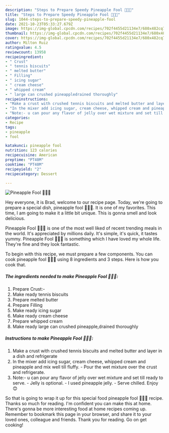 ```yaml
---
description: "Steps to Prepare Speedy Pineapple Fool 🍍🍍🍍"
title: "Steps to Prepare Speedy Pineapple Fool 🍍🍍🍍"
slug: 1044-steps-to-prepare-speedy-pineapple-fool
date: 2021-10-23T05:33:27.679Z
image: https://img-global.cpcdn.com/recipes/702f4455d21134e7/680x482cq70/pineapple-fool-recipe-main-photo.jpg
thumbnail: https://img-global.cpcdn.com/recipes/702f4455d21134e7/680x482cq70/pineapple-fool-recipe-main-photo.jpg
cover: https://img-global.cpcdn.com/recipes/702f4455d21134e7/680x482cq70/pineapple-fool-recipe-main-photo.jpg
author: Milton Ruiz
ratingvalue: 4.5
reviewcount: 13958
recipeingredient:
- " Crust"
- " tennis biscuits"
- " melted butter"
- " Filling"
- " icing sugar"
- " cream cheese"
- " whipped cream"
- " large can crushed pineappledrained thoroughly"
recipeinstructions:
- "Make a crust with crushed tennis biscuits and melted butter and layer in a dish and refrigerate"
- "In the mixer add icing sugar, cream cheese, whipped cream and pineapple and mix well till fluffy.  Pour the wet mixture over the crust and refrigerate."
- "Note:- u can pour any flavor of jelly over wet mixture and set till ready to serve.  Jelly is optional.  I used pineapple jelly.  Serve chilled. Enjoy 😊"
categories:
- Recipe
tags:
- pineapple
- fool

katakunci: pineapple fool 
nutrition: 123 calories
recipecuisine: American
preptime: "PT40M"
cooktime: "PT40M"
recipeyield: "2"
recipecategory: Dessert

---
```



![Pineapple Fool 🍍🍍🍍](https://img-global.cpcdn.com/recipes/702f4455d21134e7/680x482cq70/pineapple-fool-recipe-main-photo.jpg)

Hey everyone, it is Brad, welcome to our recipe page. Today, we're going to prepare a special dish, pineapple fool 🍍🍍🍍. It is one of my favorites. This time, I am going to make it a little bit unique. This is gonna smell and look delicious.



Pineapple Fool 🍍🍍🍍 is one of the most well liked of recent trending meals in the world. It's appreciated by millions daily. It's simple, it's quick, it tastes yummy. Pineapple Fool 🍍🍍🍍 is something which I have loved my whole life. They're fine and they look fantastic.


To begin with this recipe, we must prepare a few components. You can cook pineapple fool 🍍🍍🍍 using 8 ingredients and 3 steps. Here is how you cook that.

<!--inarticleads1-->

##### The ingredients needed to make Pineapple Fool 🍍🍍🍍:

1. Prepare  Crust:-
1. Make ready  tennis biscuits
1. Prepare  melted butter
1. Prepare  Filling
1. Make ready  icing sugar
1. Make ready  cream cheese
1. Prepare  whipped cream
1. Make ready  large can crushed pineapple,drained thoroughly




<!--inarticleads2-->

##### Instructions to make Pineapple Fool 🍍🍍🍍:

1. Make a crust with crushed tennis biscuits and melted butter and layer in a dish and refrigerate
1. In the mixer add icing sugar, cream cheese, whipped cream and pineapple and mix well till fluffy.  - Pour the wet mixture over the crust and refrigerate.
1. Note:- u can pour any flavor of jelly over wet mixture and set till ready to serve.  - Jelly is optional.  - I used pineapple jelly.  - Serve chilled. Enjoy 😊




So that is going to wrap it up for this special food pineapple fool 🍍🍍🍍 recipe. Thanks so much for reading. I'm confident you can make this at home. There's gonna be more interesting food at home recipes coming up. Remember to bookmark this page in your browser, and share it to your loved ones, colleague and friends. Thank you for reading. Go on get cooking!
